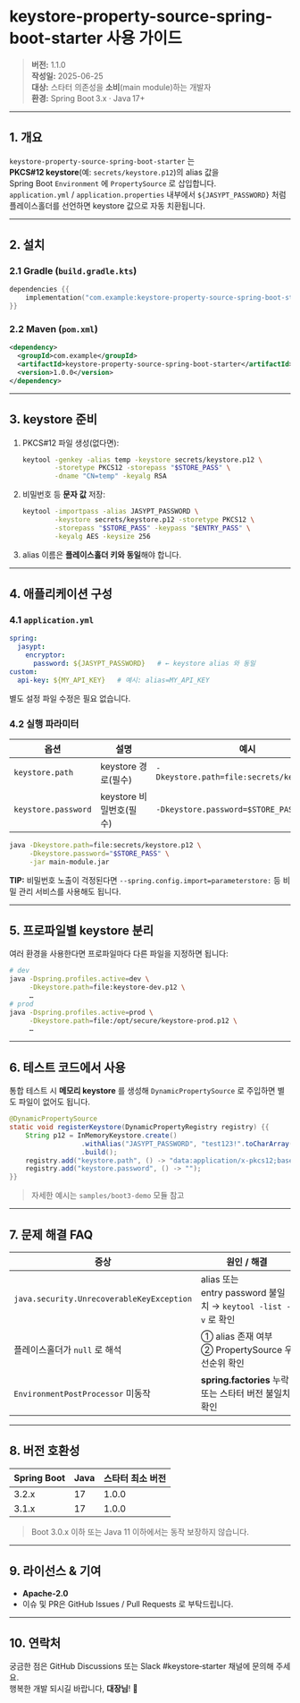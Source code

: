 
# keystore-property-source-spring-boot-starter **사용 가이드**

> **버전:** 1.1.0  
> **작성일:** 2025-06-25  
> **대상:** 스타터 의존성을 **소비**(main module)하는 개발자  
> **환경:** Spring Boot 3.x · Java 17+

---

## 1. 개요

`keystore-property-source-spring-boot-starter` 는  
**PKCS#12 keystore**(예: `secrets/keystore.p12`)의 alias 값을 Spring Boot `Environment` 에
`PropertySource` 로 삽입합니다.  
`application.yml` / `application.properties` 내부에서 `${JASYPT_PASSWORD}` 처럼
플레이스홀더를 선언하면 keystore 값으로 자동 치환됩니다.

---

## 2. 설치

### 2.1 Gradle (`build.gradle.kts`)

```kotlin
dependencies {{
    implementation("com.example:keystore-property-source-spring-boot-starter:1.0.0")
}}
```

### 2.2 Maven (`pom.xml`)

```xml
<dependency>
  <groupId>com.example</groupId>
  <artifactId>keystore-property-source-spring-boot-starter</artifactId>
  <version>1.0.0</version>
</dependency>
```

---

## 3. keystore 준비

1. PKCS#12 파일 생성(없다면):
   ```bash
   keytool -genkey -alias temp -keystore secrets/keystore.p12 \
           -storetype PKCS12 -storepass "$STORE_PASS" \
           -dname "CN=temp" -keyalg RSA
   ```
2. 비밀번호 등 **문자 값** 저장:
   ```bash
   keytool -importpass -alias JASYPT_PASSWORD \
           -keystore secrets/keystore.p12 -storetype PKCS12 \
           -storepass "$STORE_PASS" -keypass "$ENTRY_PASS" \
           -keyalg AES -keysize 256
   ```
3. alias 이름은 **플레이스홀더 키와 동일**해야 합니다.

---

## 4. 애플리케이션 구성

### 4.1 `application.yml`

```yaml
spring:
  jasypt:
    encryptor:
      password: ${JASYPT_PASSWORD}   # ← keystore alias 와 동일
custom:
  api-key: ${MY_API_KEY}   # 예시: alias=MY_API_KEY
```

별도 설정 파일 수정은 필요 없습니다.

### 4.2 실행 파라미터

| 옵션 | 설명 | 예시 |
|------|------|------|
| `keystore.path` | keystore 경로(필수) | `-Dkeystore.path=file:secrets/keystore.p12` |
| `keystore.password` | keystore 비밀번호(필수) | `-Dkeystore.password=$STORE_PASS` |

```bash
java -Dkeystore.path=file:secrets/keystore.p12 \
     -Dkeystore.password="$STORE_PASS" \
     -jar main-module.jar
```

**TIP:** 비밀번호 노출이 걱정된다면 `--spring.config.import=parameterstore:` 등
비밀 관리 서비스를 사용해도 됩니다.

---

## 5. 프로파일별 keystore 분리

여러 환경을 사용한다면 프로파일마다 다른 파일을 지정하면 됩니다:

```bash
# dev
java -Dspring.profiles.active=dev \
     -Dkeystore.path=file:keystore-dev.p12 \
     …
# prod
java -Dspring.profiles.active=prod \
     -Dkeystore.path=file:/opt/secure/keystore-prod.p12 \
     …
```

---

## 6. 테스트 코드에서 사용

통합 테스트 시 **메모리 keystore** 를 생성해 `DynamicPropertySource` 로 주입하면
별도 파일이 없어도 됩니다.

```java
@DynamicPropertySource
static void registerKeystore(DynamicPropertyRegistry registry) {{
    String p12 = InMemoryKeystore.create()
                  .withAlias("JASYPT_PASSWORD", "test123!".toCharArray())
                  .build();
    registry.add("keystore.path", () -> "data:application/x-pkcs12;base64," + p12);
    registry.add("keystore.password", () -> "");
}}
```

> 자세한 예시는 `samples/boot3-demo` 모듈 참고

---

## 7. 문제 해결 FAQ

| 증상 | 원인 / 해결 |
|------|-------------|
| `java.security.UnrecoverableKeyException` | alias 또는 entry password 불일치 → `keytool -list -v` 로 확인 |
| 플레이스홀더가 `null` 로 해석 | ① alias 존재 여부 ② PropertySource 우선순위 확인 |
| `EnvironmentPostProcessor` 미동작 | **spring.factories** 누락 또는 스타터 버전 불일치 확인 |

---

## 8. 버전 호환성

| Spring Boot | Java | 스타터 최소 버전 |
|-------------|------|-----------------|
| 3.2.x | 17 | 1.0.0 |
| 3.1.x | 17 | 1.0.0 |

> Boot 3.0.x 이하 또는 Java 11 이하에서는 동작 보장하지 않습니다.

---

## 9. 라이선스 & 기여

- **Apache‑2.0**  
- 이슈 및 PR은 GitHub Issues / Pull Requests 로 부탁드립니다.

---

## 10. 연락처

궁금한 점은 GitHub Discussions 또는 Slack #keystore‑starter 채널에
문의해 주세요.  
행복한 개발 되시길 바랍니다, **대장님**! 🚀
